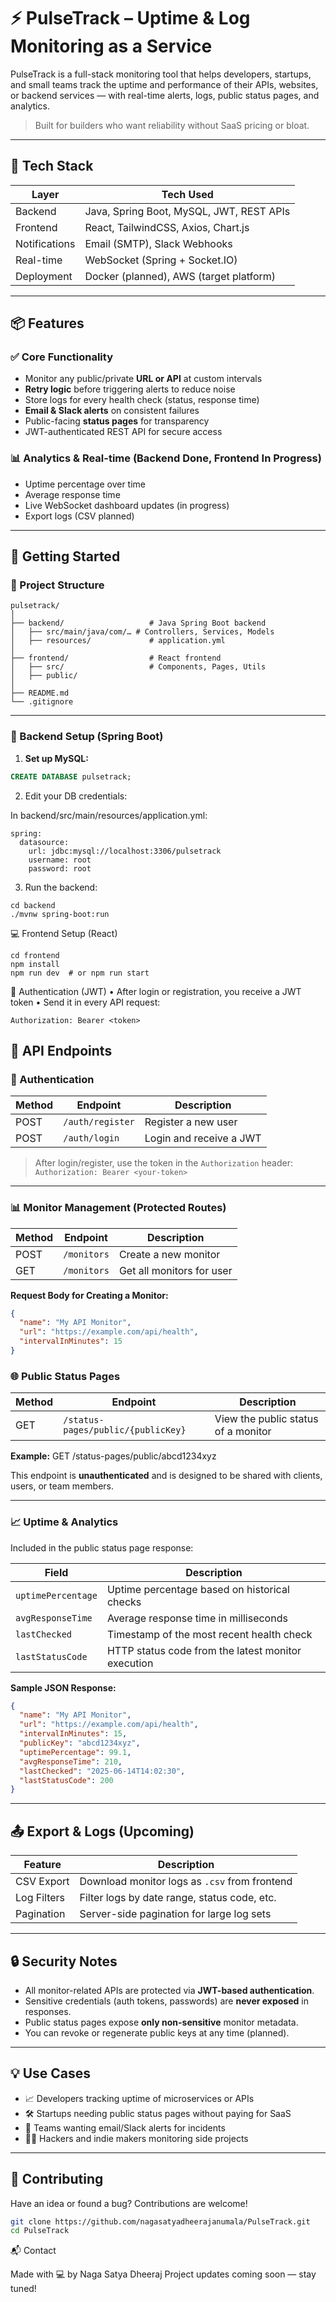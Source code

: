 # ⚡ PulseTrack – Uptime & Log Monitoring as a Service

PulseTrack is a full-stack monitoring tool that helps developers, startups, and small teams track the uptime and performance of their APIs, websites, or backend services — with real-time alerts, logs, public status pages, and analytics.

> Built for builders who want reliability without SaaS pricing or bloat.

---

## 🔧 Tech Stack

| Layer       | Tech Used                                   |
|-------------|---------------------------------------------|
| Backend     | Java, Spring Boot, MySQL, JWT, REST APIs    |
| Frontend    | React, TailwindCSS, Axios, Chart.js         |
| Notifications | Email (SMTP), Slack Webhooks              |
| Real-time   | WebSocket (Spring + Socket.IO)              |
| Deployment  | Docker (planned), AWS (target platform)     |

---

## 📦 Features

### ✅ Core Functionality
- Monitor any public/private **URL or API** at custom intervals
- **Retry logic** before triggering alerts to reduce noise
- Store logs for every health check (status, response time)
- **Email & Slack alerts** on consistent failures
- Public-facing **status pages** for transparency
- JWT-authenticated REST API for secure access

### 📊 Analytics & Real-time (Backend Done, Frontend In Progress)
- Uptime percentage over time
- Average response time
- Live WebSocket dashboard updates (in progress)
- Export logs (CSV planned)

---

## 🚀 Getting Started

### 🐳 Project Structure

```
pulsetrack/
│
├── backend/                   # Java Spring Boot backend
│   ├── src/main/java/com/… # Controllers, Services, Models
│   ├── resources/             # application.yml
│
├── frontend/                  # React frontend
│   ├── src/                   # Components, Pages, Utils
│   ├── public/
│
├── README.md
└── .gitignore
```

---

### 🧠 Backend Setup (Spring Boot)

1. **Set up MySQL:**

```sql
CREATE DATABASE pulsetrack;
```
2.	Edit your DB credentials:

In backend/src/main/resources/application.yml:
```
spring:
  datasource:
    url: jdbc:mysql://localhost:3306/pulsetrack
    username: root
    password: root
```

3. Run the backend:
```
cd backend
./mvnw spring-boot:run
```
💻 Frontend Setup (React)
```
cd frontend
npm install
npm run dev  # or npm run start
```

🔐 Authentication (JWT)
	•	After login or registration, you receive a JWT token
	•	Send it in every API request:
```
Authorization: Bearer <token>
```

## 📡 API Endpoints

### 🔐 Authentication

| Method | Endpoint         | Description              |
|--------|------------------|--------------------------|
| POST   | `/auth/register` | Register a new user      |
| POST   | `/auth/login`    | Login and receive a JWT  |

> After login/register, use the token in the `Authorization` header:  
> `Authorization: Bearer <your-token>`

---

### 📊 Monitor Management (Protected Routes)

| Method | Endpoint       | Description               |
|--------|----------------|---------------------------|
| POST   | `/monitors`    | Create a new monitor      |
| GET    | `/monitors`    | Get all monitors for user |

**Request Body for Creating a Monitor:**
```json
{
  "name": "My API Monitor",
  "url": "https://example.com/api/health",
  "intervalInMinutes": 15
}
```
 
### 🌐 Public Status Pages

| Method | Endpoint                                | Description                          |
|--------|-----------------------------------------|--------------------------------------|
| GET    | `/status-pages/public/{publicKey}`      | View the public status of a monitor  |

**Example:**
   GET /status-pages/public/abcd1234xyz

   This endpoint is **unauthenticated** and is designed to be shared with clients, users, or team members.

---

### 📈 Uptime & Analytics

Included in the public status page response:

| Field              | Description                                        |
|--------------------|----------------------------------------------------|
| `uptimePercentage` | Uptime percentage based on historical checks       |
| `avgResponseTime`  | Average response time in milliseconds              |
| `lastChecked`      | Timestamp of the most recent health check          |
| `lastStatusCode`   | HTTP status code from the latest monitor execution |

**Sample JSON Response:**

```json
{
  "name": "My API Monitor",
  "url": "https://example.com/api/health",
  "intervalInMinutes": 15,
  "publicKey": "abcd1234xyz",
  "uptimePercentage": 99.1,
  "avgResponseTime": 210,
  "lastChecked": "2025-06-14T14:02:30",
  "lastStatusCode": 200
}
```



---

## 📤 Export & Logs (Upcoming)

| Feature           | Description                                      |
|-------------------|--------------------------------------------------|
| CSV Export        | Download monitor logs as `.csv` from frontend    |
| Log Filters       | Filter logs by date range, status code, etc.     |
| Pagination        | Server-side pagination for large log sets        |

---

## 🔒 Security Notes

- All monitor-related APIs are protected via **JWT-based authentication**.
- Sensitive credentials (auth tokens, passwords) are **never exposed** in responses.
- Public status pages expose **only non-sensitive** monitor metadata.
- You can revoke or regenerate public keys at any time (planned).

---

## 💡 Use Cases

- 📈 Developers tracking uptime of microservices or APIs
- 🛠️ Startups needing public status pages without paying for SaaS
- 🚨 Teams wanting email/Slack alerts for incidents
- 👨‍💻 Hackers and indie makers monitoring side projects

---

## 🙌 Contributing

Have an idea or found a bug? Contributions are welcome!

```bash
git clone https://github.com/nagasatyadheerajanumala/PulseTrack.git
cd PulseTrack
```


📬 Contact

Made with 💻 by Naga Satya Dheeraj
Project updates coming soon — stay tuned!
